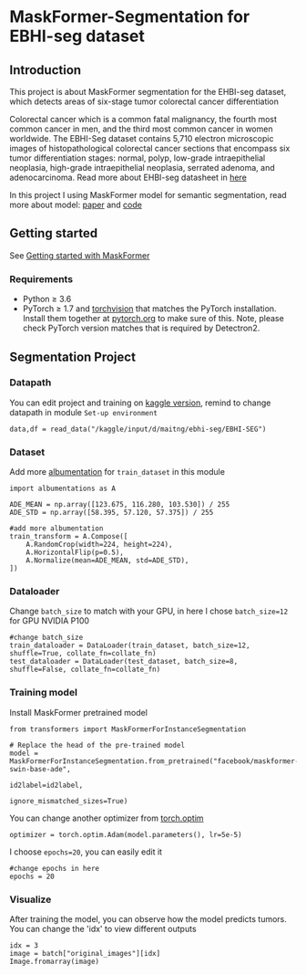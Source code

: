# MaskFormer-Segmentation for EBHI-seg dataset

## Introduction
This project is about MaskFormer segmentation for the EHBI-seg dataset, which detects areas of six-stage tumor colorectal cancer differentiation

Colorectal cancer which is a common fatal malignancy, the fourth most common cancer in men, and the third most common cancer in women worldwide. The EBHI-Seg dataset contains 5,710 electron microscopic images of histopathological colorectal cancer sections that encompass six tumor differentiation stages: normal, polyp, low-grade intraepithelial neoplasia, high-grade intraepithelial neoplasia, serrated adenoma, and adenocarcinoma. 
Read more about EHBI-seg datasheet in [here](https://arxiv.org/pdf/2212.00532v3.pdf)

In this project I using MaskFormer model for semantic segmentation, read more about model: [paper](https://arxiv.org/pdf/2107.06278.pdf) and [code](https://github.com/facebookresearch/MaskFormer) 

## Getting started

See [Getting started with MaskFormer](https://github.com/facebookresearch/MaskFormer/blob/main/GETTING_STARTED.md)

### Requirements
- Python ≥ 3.6
- PyTorch ≥ 1.7 and [torchvision](https://github.com/pytorch/vision/) that matches the PyTorch installation.
  Install them together at [pytorch.org](https://pytorch.org) to make sure of this. Note, please check
  PyTorch version matches that is required by Detectron2.

## Segmentation Project

### Datapath
You can edit project and training on [kaggle version](https://www.kaggle.com/code/maitng/ebhi-segmentation), remind to change datapath in module `Set-up environment`

```# change file path for your work space
data,df = read_data("/kaggle/input/d/maitng/ebhi-seg/EBHI-SEG")
```

### Dataset
Add more [albumentation](https://github.com/albumentations-team/albumentations#spatial-level-transforms) for `train_dataset` in this module
```
import albumentations as A

ADE_MEAN = np.array([123.675, 116.280, 103.530]) / 255
ADE_STD = np.array([58.395, 57.120, 57.375]) / 255

#add more albumentation
train_transform = A.Compose([
    A.RandomCrop(width=224, height=224),
    A.HorizontalFlip(p=0.5),
    A.Normalize(mean=ADE_MEAN, std=ADE_STD),
])
```

### Dataloader
Change `batch_size` to match with your GPU, in here I chose `batch_size=12` for GPU NVIDIA P100
```
#change batch_size 
train_dataloader = DataLoader(train_dataset, batch_size=12, shuffle=True, collate_fn=collate_fn)
test_dataloader = DataLoader(test_dataset, batch_size=8, shuffle=False, collate_fn=collate_fn)
```

### Training model 
Install MaskFormer pretrained model
```
from transformers import MaskFormerForInstanceSegmentation

# Replace the head of the pre-trained model
model = MaskFormerForInstanceSegmentation.from_pretrained("facebook/maskformer-swin-base-ade",
                                                          id2label=id2label,
                                                          ignore_mismatched_sizes=True)
```
You can change another optimizer from [torch.optim](https://pytorch.org/docs/stable/optim.html)
```
optimizer = torch.optim.Adam(model.parameters(), lr=5e-5)
```
I choose `epochs=20`, you can easily edit it
```
#change epochs in here
epochs = 20
```
### Visualize 
After training the model, you can observe how the model predicts tumors. You can change the 'idx' to view different outputs
```
idx = 3
image = batch["original_images"][idx]
Image.fromarray(image)
```
